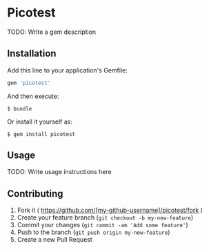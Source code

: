 # Picotest

TODO: Write a gem description

## Installation

Add this line to your application's Gemfile:

```ruby
gem 'picotest'
```

And then execute:

    $ bundle

Or install it yourself as:

    $ gem install picotest

## Usage

TODO: Write usage instructions here

## Contributing

1. Fork it ( https://github.com/[my-github-username]/picotest/fork )
2. Create your feature branch (`git checkout -b my-new-feature`)
3. Commit your changes (`git commit -am 'Add some feature'`)
4. Push to the branch (`git push origin my-new-feature`)
5. Create a new Pull Request
